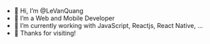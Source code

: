 - 👋 Hi, I’m @LeVanQuang
- 👀 I’m a Web and Mobile Developer
- 🌱 I’m currently working with JavaScript, Reactjs, React Native, ...
- 💞️ Thanks for visiting!

<!---
LeVanQuang-3112/LeVanQuang-3112 is a ✨ special ✨ repository because its `README.md` (this file) appears on your GitHub profile.
You can click the Preview link to take a look at your changes.
--->

